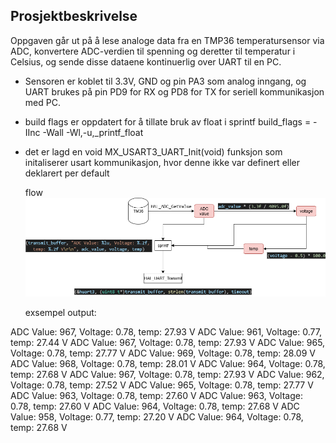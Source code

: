 ## Prosjektbeskrivelse

Oppgaven går ut på å lese analoge data fra en TMP36 temperatursensor via ADC, konvertere ADC-verdien til spenning og deretter til temperatur i Celsius, og sende disse dataene kontinuerlig over UART til en PC.

- Sensoren er koblet til 3.3V, GND og pin PA3 som analog inngang, og UART brukes på pin PD9 for RX og PD8 for TX for seriell kommunikasjon med PC.
- build flags er oppdatert for å tillate bruk av float i sprintf  build_flags = -IInc -Wall -Wl,-u,_printf_float
- det er lagd en void MX_USART3_UART_Init(void) funksjon som initaliserer usart kommunikasjon, hvor denne ikke var definert eller deklarert per default

  flow
![Se flytdiagram](flow_chart.drawio.png)


  exsempel output:
  
ADC Value: 967, Voltage: 0.78, temp: 27.93 V
ADC Value: 961, Voltage: 0.77, temp: 27.44 V
ADC Value: 967, Voltage: 0.78, temp: 27.93 V
ADC Value: 965, Voltage: 0.78, temp: 27.77 V
ADC Value: 969, Voltage: 0.78, temp: 28.09 V
ADC Value: 968, Voltage: 0.78, temp: 28.01 V
ADC Value: 964, Voltage: 0.78, temp: 27.68 V
ADC Value: 967, Voltage: 0.78, temp: 27.93 V
ADC Value: 962, Voltage: 0.78, temp: 27.52 V
ADC Value: 965, Voltage: 0.78, temp: 27.77 V
ADC Value: 963, Voltage: 0.78, temp: 27.60 V
ADC Value: 963, Voltage: 0.78, temp: 27.60 V
ADC Value: 964, Voltage: 0.78, temp: 27.68 V
ADC Value: 958, Voltage: 0.77, temp: 27.20 V
ADC Value: 964, Voltage: 0.78, temp: 27.68 V

